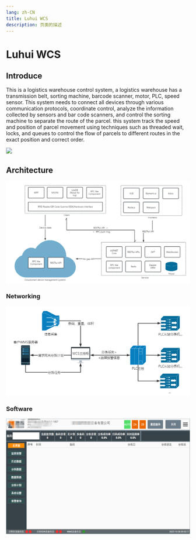 ```yaml
---
lang: zh-CN
title: Luhui WCS
description: 页面的描述
---
```

# Luhui WCS


## Introduce

This is a logistics warehouse control system, a logistics warehouse has a transmission belt, sorting machine, barcode scanner, motor, PLC, speed sensor. This system needs to connect all devices through various communication protocols, coordinate control, analyze the information collected by sensors and bar code scanners, and control the sorting machine to separate the route of the parcel. this system track the speed and position of parcel movement using techniques such as threaded wait, locks, and queues to control the flow of parcels to different routes in the exact position and correct order.


![](/img/Sorter.gif)

## Architecture
![](/img/wcsact.png)
### Networking

![](/img/wcsnetsorking.png)
### Software
![](/img/sorter.png)